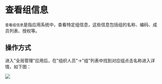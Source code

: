 查看组信息
===

`查看组信息`是指应用系统中，查看特定组信息，这些信息包括组的名称、编码、成员列表、授权等。

## 操作方式

进入"全局管理"应用后，在"组织人员"->"组"列表中找到对应组点击名称进入详情，如下图：

![](https://bj-c1-prod-files.xcan.cloud/storage/pubapi/v1/file/group-detail.png?fid=207887590483820726&fpt=A1TVwarunz7QILnNV0wlWArwx7fg1AfSfpQKJofj)
